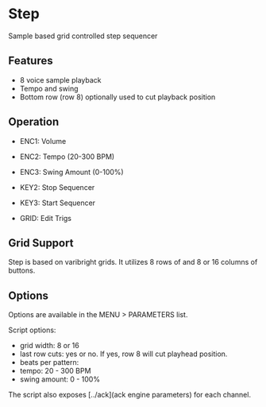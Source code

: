 ---
---

# Step

Sample based grid controlled step sequencer

## Features

- 8 voice sample playback
- Tempo and swing
- Bottom row (row 8) optionally used to cut playback position

## Operation

- ENC1: Volume
- ENC2: Tempo (20-300 BPM)
- ENC3: Swing Amount (0-100%)

- KEY2: Stop Sequencer
- KEY3: Start Sequencer

- GRID: Edit Trigs

## Grid Support

Step is based on varibright grids. It utilizes 8 rows of and 8 or 16 columns of buttons.

## Options

Options are available in the MENU > PARAMETERS list.

Script options:

- grid width: 8 or 16
- last row cuts: yes or no. If yes, row 8 will cut playhead position.
- beats per pattern: 
- tempo: 20 - 300 BPM
- swing amount: 0 - 100%

The script also exposes [../ack](ack engine parameters) for each channel.

